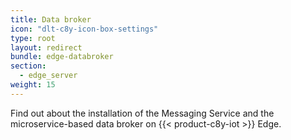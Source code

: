 ```yaml
---
title: Data broker
icon: "dlt-c8y-icon-box-settings"
type: root
layout: redirect
bundle: edge-databroker
section:
  - edge_server
weight: 15
---
```


Find out about the installation of the Messaging Service and the microservice-based data broker on {{< product-c8y-iot >}} Edge.
